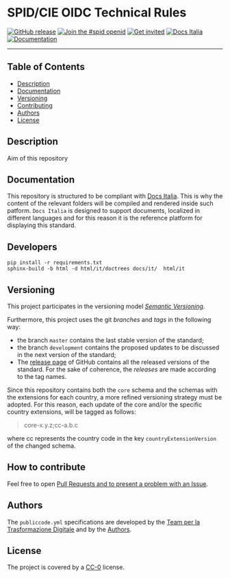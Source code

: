 # SPID/CIE OIDC Technical Rules

[![GitHub release](https://img.shields.io/github/release/italia/spid-cie-oidc-docs.svg?style=plastic)](https://github.com/italia/spid-cie-oidc-docs/releases)
[![Join the #spid openid](https://img.shields.io/badge/Slack%20channel-%23spid%20openid-blue.svg)](https://developersitalia.slack.com/archives/C7E85ED1N/)
[![Get invited](https://slack.developers.italia.it/badge.svg)](https://slack.developers.italia.it/)
[![Docs Italia](https://docs.italia.it/media/static/projects/badges/passing.svg)](https://docs.italia.it/italia/spid-cie-oidc-docs/it/master/index.html)
[![Documentation](https://img.shields.io/badge/Documentation-Docs%20Italia-blue.svg)](https://docs.italia.it/italia/spid-cie-oidc-docs/it/master/index.html)

---

## Table of Contents

- [Description](#description)
- [Documentation](#documentation)
- [Versioning](#versioning)
- [Contributing](#how-to-contribute)
- [Authors](#authors)
- [License](#license)

## Description

Aim of this repository


## Documentation

This repository is structured to be compliant with [Docs Italia](https://docs.italia.it/italia/developers-italia/publiccodeyml/it/master/index.html).
This is why the content of the relevant folders will be compiled and rendered inside such patform.
`Docs Italia` is designed to support documents, localized in different languages and for this
reason it is the reference platform for displaying this standard.


## Developers

````
pip install -r requirements.txt
sphinx-build -b html -d html/it/doctrees docs/it/  html/it
````

## Versioning


This project participates in the versioning model  [*Semantic
Versioning*](https://semver.org/).

Furthermore, this project uses the git *branches* and *tags* in the following way:
* the branch `master` contains the last stable version of the standard;
* the branch `development` contains the proposed updates to be discussed in the next version of the standard;
* The [release page](https://github.com/italia/publiccode.yml/releases) of
  GitHub contains all the released versions of the standard. For the sake of coherence, the *releases* are made according to the tag names.

Since this repository contains both the `core` schema and the schemas with the extensions for each country,
a more refined versioning strategy must be adopted. For this reason, each update of the core and/or the specific country extensions, will be tagged as follows:

> core-x.y.z;cc-a.b.c

where cc represents the country code in the key `countryExtensionVersion` of the changed schema.

## How to contribute

Feel free to open [Pull Requests and to present a problem with an Issue](CONTRIBUTING.md).

## Authors

The `publiccode.yml` specifications are developed by the [Team per la Trasformazione
Digitale](https://teamdigitale.governo.it) and by the [Authors](AUTHORS.md).

## License

The project is covered by a [CC-0](LICENSE) license.
